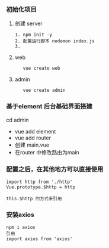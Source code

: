 ### 初始化项目
1. 创建 server
   ```
   1. npm init -y
   2. 配置运行脚本 nodemon index.js
   3.
   ```
2. web
   ```
      vue create web
   ```
3. admin
   ```
      vue create admin
   ```
 ### 基于element 后台基础界面搭建
cd admin
+ vue add element
+ vue add router
+ 创建 main.vue
+ 在router 中修改路由为main

### 配置之后，在其他地方可以直接使用
```
import http from './http'
Vue.prototype.$http = http

this.$http 的方式来引用
```
### 安装axios
```text
npm i axios
引用
import axios from 'axios'
```
